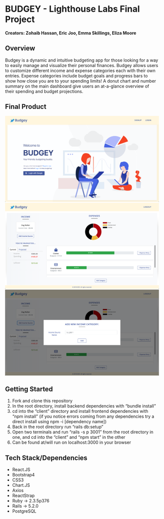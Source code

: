 # BUDGEY - Lighthouse Labs Final Project

**Creators: Zohaib Hassan, Eric Joo, Emma Skillings, Eliza Moore**

## Overview

Budgey is a dynamic and intuitive budgeting app for those looking for a way to easily manage and visualize their personal finances. Budgey allows users to customize different income and expense categories each with their own entries. Expense categories include budget goals and progress bars to show how close you are to your spending limits! A donut chart and number summary on the main dashboard give users an at-a-glance overview of their spending and budget projections.

## Final Product

!['ScreenShot of Budgey Landing Page'](https://github.com/MapleMocha/Budgey/blob/master/public/app_screenshots/landing_page.png)
!['ScreenShot of Budgey Dashboard'](https://github.com/MapleMocha/Budgey/blob/master/public/app_screenshots/dashboard.png)
!['ScreenShot of Budgey Income Page'](https://github.com/MapleMocha/Budgey/blob/master/public/app_screenshots/income_category.png)

## Getting Started
 1. Fork and clone this repository
 2. In the root directory, install backend dependencies with “bundle install”
 3. cd into the “client” directory and install frontend dependencies with “npm install” (if you notice errors coming from any dependencies try a direct install using npm -i [dependency name])
 4. Back in the root directory run “rails db:setup”
 5. Open two terminals and run “rails -s p 3001” from the root directory in one, and cd into the “client” and “npm start” in the other
 6. Can be found at/will run on localhost:3000 in your browser

## Tech Stack/Dependencies
 - React.JS
 - Bootstrap4
 - CSS3
 - Chart.JS
 - Axios
 - ReactStrap
 - Ruby  → 2.3.5p376
 - Rails → 5.2.0
 - PostgreSQL
